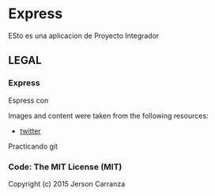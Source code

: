 # Express

ESto es una aplicacion de Proyecto  Integrador

## LEGAL

### Express

Espress con 

Images and content were taken from the following resources:

* [twitter](https://twitter.com/carranzajerson)

Practicando git

### Code: The MIT License (MIT)

Copyright (c) 2015 Jerson Carranza

